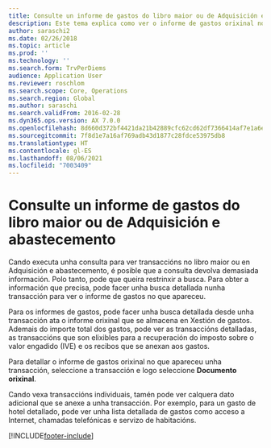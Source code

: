 ```yaml
---
title: Consulte un informe de gastos do libro maior ou de Adquisición e abastecemento
description: Este tema explica como ver o informe de gastos orixinal no que apareceu unha transacción.
author: saraschi2
ms.date: 02/26/2018
ms.topic: article
ms.prod: ''
ms.technology: ''
ms.search.form: TrvPerDiems
audience: Application User
ms.reviewer: roschlom
ms.search.scope: Core, Operations
ms.search.region: Global
ms.author: saraschi
ms.search.validFrom: 2016-02-28
ms.dyn365.ops.version: AX 7.0.0
ms.openlocfilehash: 8d660d372bf4421da21b42889cfc62cd62df7366414af7e1a6efe4747033a29b
ms.sourcegitcommit: 7f8d1e7a16af769adb43d1877c28fdce53975db8
ms.translationtype: HT
ms.contentlocale: gl-ES
ms.lasthandoff: 08/06/2021
ms.locfileid: "7003409"
---
```

# <a name="view-an-expense-report-from-general-ledger-or-procurement-and-sourcing"></a>Consulte un informe de gastos do libro maior ou de Adquisición e abastecemento

Cando executa unha consulta para ver transaccións no libro maior ou en Adquisición e abastecemento, é posible que a consulta devolva demasiada información. Polo tanto, pode que queira restrinxir a busca. Para obter a información que precisa, pode facer unha busca detallada nunha transacción para ver o informe de gastos no que apareceu.

Para os informes de gastos, pode facer unha busca detallada desde unha transacción ata o informe orixinal que se almacena en Xestión de gastos. Ademais do importe total dos gastos, pode ver as transaccións detalladas, as transaccións que son elixibles para a recuperación do imposto sobre o valor engadido (IVE) e os recibos que se anexan aos gastos.

Para detallar o informe de gastos orixinal no que apareceu unha transacción, seleccione a transacción e logo seleccione **Documento orixinal**.

Cando vexa transaccións individuais, tamén pode ver calquera dato adicional que se anexe a unha transacción. Por exemplo, para un gasto de hotel detallado, pode ver unha lista detallada de gastos como acceso a Internet, chamadas telefónicas e servizo de habitacións.


[!INCLUDE[footer-include](../includes/footer-banner.md)]